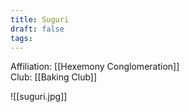 ```yaml
---
title: Suguri
draft: false
tags:
---
```

Affiliation: [[Hexemony Conglomeration]]  
Club: [[Baking Club]]

![[suguri.jpg]]